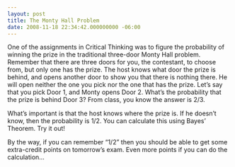 ```yaml
---
layout: post
title: The Monty Hall Problem
date: 2008-11-18 22:34:42.000000000 -06:00
---
```

<p>One of the assignments in Critical Thinking was to figure the probability of winning the prize in the traditional three-door Monty Hall problem. Remember that there are three doors for you, the contestant, to choose from, but only one has the prize. The host knows what door the prize is behind, and opens another door to show you that there is nothing there. He will open neither the one you pick nor the one that has the prize. Let’s say that you pick Door 1, and Monty opens Door 2. What’s the probability that the prize is behind Door 3? From class, you know the answer is 2/3.</p>
<p>What’s important is that the host knows where the prize is. If he doesn’t know, then the probability is 1/2. You can calculate this using Bayes’ Theorem. Try it out!</p>
<p>By the way, if you can remember “1/2” then you should be able to get some extra-credit points on tomorrow’s exam. Even more points if you can do the calculation...</p>
